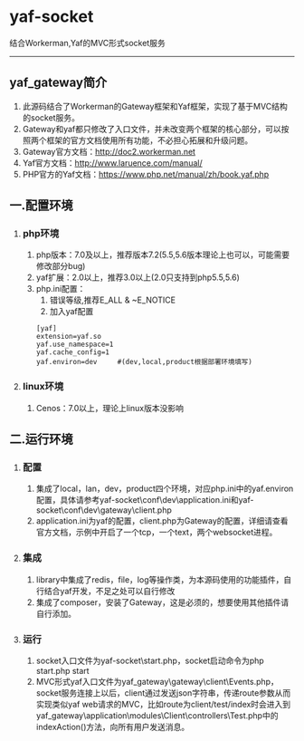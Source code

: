 # yaf-socket
结合Workerman,Yaf的MVC形式socket服务
***
## yaf_gateway简介
1. 此源码结合了Workerman的Gateway框架和Yaf框架，实现了基于MVC结构的socket服务。
2. Gateway和yaf都只修改了入口文件，并未改变两个框架的核心部分，可以按照两个框架的官方文档使用所有功能，不必担心拓展和升级问题。
3. Gateway官方文档：http://doc2.workerman.net
4. Yaf官方文档：http://www.laruence.com/manual/ 
5. PHP官方的Yaf文档：https://www.php.net/manual/zh/book.yaf.php

## 一.配置环境

1. ### php环境
    1. php版本：7.0及以上，推荐版本7.2(5.5,5.6版本理论上也可以，可能需要修改部分bug)
    1. yaf扩展：2.0以上，推荐3.0以上(2.0只支持到php5.5,5.6)
    1. php.ini配置：
        1. 错误等级,推荐E_ALL & ~E_NOTICE
        1. 加入yaf配置
        ```
        [yaf]
        extension=yaf.so
        yaf.use_namespace=1
        yaf.cache_config=1
        yaf.environ=dev     #(dev,local,product根据部署环境填写)
        ```

1. ### linux环境
    1. Cenos：7.0以上，理论上linux版本没影响

## 二.运行环境
1. ### 配置
    1. 集成了local，lan，dev，product四个环境，对应php.ini中的yaf.environ配置，具体请参考yaf-socket\conf\dev\application.ini和yaf-socket\conf\dev\gateway\client.php
    2. application.ini为yaf的配置，client.php为Gateway的配置，详细请查看官方文档，示例中开启了一个tcp，一个text，两个websocket进程。


1. ### 集成
    1. library中集成了redis，file，log等操作类，为本源码使用的功能插件，自行结合yaf开发，不足之处可以自行修改
    2. 集成了composer，安装了Gateway，这是必须的，想要使用其他插件请自行添加。

1. ### 运行
    1. socket入口文件为yaf-socket\start.php，socket启动命令为php start.php start
    1. MVC形式yaf入口文件为yaf_gateway\gateway\client\Events.php，socket服务连接上以后，client通过发送json字符串，传递route参数从而实现类似yaf web请求的MVC，比如route为client/test/index时会进入到 yaf_gateway\application\modules\Client\controllers\Test.php中的indexAction()方法，向所有用户发送消息。
    

